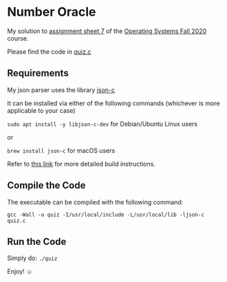 # Number Oracle

My solution to [assignment sheet 7](https://cnds.jacobs-university.de/courses/os-2020/p07.pdf) of the [Operating Systems Fall 2020](https://cnds.jacobs-university.de/courses/os-2020/) course.

Please find the code in [quiz.c](quiz.c)

## Requirements

My json parser uses the library [json-c](https://github.com/json-c/json-c)

It can be installed via either of the following commands
(whichever is more applicable to your case)

`sudo apt install -y libjson-c-dev` for Debian/Ubuntu Linux users

or

`brew install json-c` for macOS users

Refer to [this link](https://github.com/json-c/json-c#build-instructions--) for more detailed build instructions.


## Compile the Code

The executable can be compiled with the following command:

```gcc -Wall -o quiz -I/usr/local/include -L/usr/local/lib -ljson-c  quiz.c```

## Run the Code

Simply do: `./quiz`


Enjoy! ☺️ 
